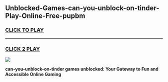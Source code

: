 
## Unblocked-Games-can-you-unblock-on-tinder-Play-Online-Free-pupbm
<h3>
<a href="https://premium76.site?title=can-you-unblock-on-tinder&ref=26A">CLICK TO PLAY</a></h3>
<hr>

<h3>
<a href="https://premium76.site?title=can-you-unblock-on-tinder&ref=26A">CLICK 2 PLAY</a>
  
</h3>

<a href="https://premium76.site?title=can-you-unblock-on-tinder&ref=26A"><img src="https://clearcache.store/games.png"></a>


**can-you-unblock-on-tinder games unblocked: Your Gateway to Fun and Accessible Online Gaming**
